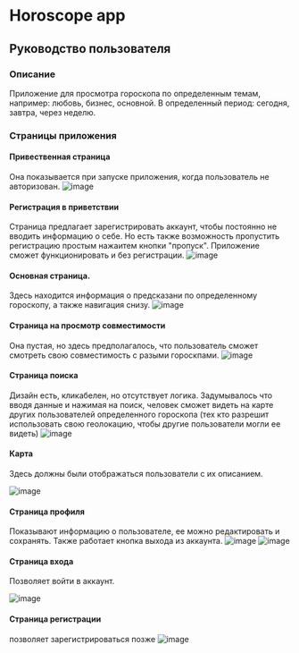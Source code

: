 # Horoscope app
## Руководство пользователя
### Описание
Приложение для просмотра гороскопа по определенным темам, например: любовь, бизнес, основной. В определенный период: сегодня, завтра, через неделю.
### Страницы приложения
#### Привественная страница

Она показывается при запуске приложения, когда пользователь не авторизован.
![image](https://github.com/tim8842/androidStudyingProject/assets/79981959/4c13f713-9e6c-46dc-9c2c-5859053bcbf0)

#### Регистрация в приветствии

Страница предлагает зарегистрировать аккаунт, чтобы постоянно не вводить информацию о себе. Но есть также возможность пропустить регистрацию простым нажаитем кнопки "пропуск".
Приложение сможет функционировать и без регистрации.
![image](https://github.com/tim8842/androidStudyingProject/assets/79981959/4256f559-3ac0-40d4-8ca6-63c9960f1bf4)

#### Основная страница.

Здесь находится информация о предсказани по определенному гороскопу, а также навигация снизу.
![image](https://github.com/tim8842/androidStudyingProject/assets/79981959/bea331ce-33b2-4bc1-814b-90ff87abbfee)

#### Страница на просмотр совместимости

Она пустая, но здесь предполагалось, что пользователь сможет смотреть свою совместимость с разыми гороскпами.
![image](https://github.com/tim8842/androidStudyingProject/assets/79981959/e8691e6a-89e7-4f56-96ad-c916022790ad)

#### Страница поиска

Дизайн есть, кликабелен, но отсутствует логика. Задумывалось что вводя данные и нажимая на поиск, человек сможет видеть на карте других пользователей определенного гороскопа (тех кто разрешит использовать свою геолокацию, чтобы другие пользователи могли ее видеть)
![image](https://github.com/tim8842/androidStudyingProject/assets/79981959/5ff13836-866f-45b9-b9a3-92f73d5142b8)

#### Карта

Здесь должны были отображаться пользователи с их описанием.

![image](https://github.com/tim8842/androidStudyingProject/assets/79981959/b06bee04-993d-4c3d-8cba-788b25f2d099)

#### Страница профиля

Показывают информацию о пользователе, ее можно редактировать и сохранять. Также работает кнопка выхода из аккаунта.
![image](https://github.com/tim8842/androidStudyingProject/assets/79981959/3f9c21bf-4591-48b5-8f35-6e430a2038d1)
![image](https://github.com/tim8842/androidStudyingProject/assets/79981959/64a71a4c-e7c7-44fb-a636-bec01086dbc4)

#### Страница входа
Позволяет войти в аккаунт.

![image](https://github.com/tim8842/androidStudyingProject/assets/79981959/bcd44349-b35f-47be-8d09-11ffc31af631)

#### Страница регистрации

позволяет зарегистрироваться позже
![image](https://github.com/tim8842/androidStudyingProject/assets/79981959/14469bfa-3f08-4e2c-8803-63fc26402fad)
